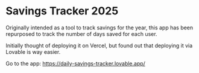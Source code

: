 # Savings Tracker 2025

Originally intended as a tool to track savings for the year, this app has been repurposed to track the number of days saved for each user.

Initially thought of deploying it on Vercel, but found out that deploying it via Lovable is way easier.

Go to the app: https://daily-savings-tracker.lovable.app/
